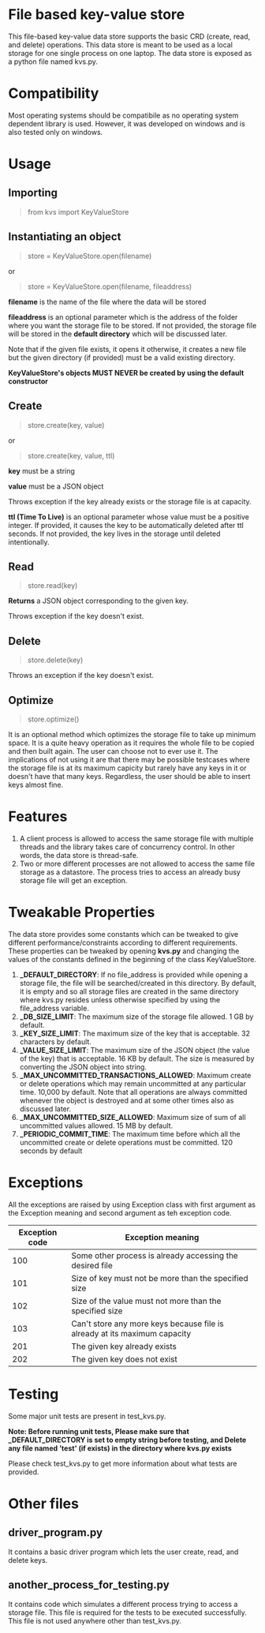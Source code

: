 # File based key-value store

This file-based key-value data store supports the basic CRD (create, read, and delete) operations. This data store is meant to be used as a local storage for one single process on one laptop. The data store is exposed as a python file named kvs.py.
# Compatibility
Most operating systems should be compatibile as no operating system dependent library is used. However, it was developed on windows and is also tested only on windows.

# Usage
## Importing
> from kvs import KeyValueStore

## Instantiating an object
>store = KeyValueStore.open(filename)

or
>store = KeyValueStore.open(filename, fileaddress)

**filename** is the name of the file where the data will be stored

**fileaddress** is an optional parameter which is the address of the folder where you want the storage file to be stored. If not provided, the storage file will be stored in the **default directory** which will be discussed later.

Note that if the given file exists, it opens it otherwise, it creates a new file but the given directory (if provided) must be a valid existing directory.

**KeyValueStore's objects MUST NEVER be created by using the default constructor**
## Create
>store.create(key, value)

or
>store.create(key, value, ttl)

**key** must be a string

**value** must be a JSON object

Throws exception if the key already exists or the storage file is at capacity.

**ttl (Time To Live)** is an optional parameter whose value must be a positive integer. If provided, it causes the key to be automatically deleted after ttl seconds. If not provided, the key lives in the storage until deleted intentionally.
## Read
> store.read(key)

**Returns** a JSON object corresponding to the given key.

Throws exception if the key doesn't exist.
## Delete
> store.delete(key)

Throws an exception if the key doesn't exist.
## Optimize
>store.optimize()

It is an optional method which optimizes the storage file to take up minimum space. It is a quite heavy operation as it requires the whole file to be copied and then built again. The user can choose not to ever use it. The implications of not using it are that there may be possible testcases where the storage file is at its maximum capicity but rarely have any keys in it or doesn't have that many keys. Regardless, the user should be able to insert keys almost fine.

# Features
1. A client process is allowed to access the same storage file with multiple threads and the library takes care of concurrency control. In other words, the data store is thread-safe.
2. Two or more different processes are not allowed to access the same file storage as a datastore. The process tries to access an already busy storage file will get an exception.

# Tweakable Properties
The data store provides some constants which can be tweaked to give different performance/constraints according to different requirements.
These properties can be tweaked by opening **kvs.py** and changing the values of the constants defined in the beginning of the class KeyValueStore.
1. **_DEFAULT_DIRECTORY**: If no file_address is provided while opening a storage file, the file will be searched/created in this directory. By default, it is empty and so all storage files are created in the same directory where kvs.py resides unless otherwise specified by using the file_address variable.
2. **_DB_SIZE_LIMIT**: The maximum size of the storage file allowed. 1 GB by default.
3. **_KEY_SIZE_LIMIT**: The maximum size of the key that is acceptable. 32 characters by default.
4. **_VALUE_SIZE_LIMIT**: The maximum size of the JSON object (the value of the key) that is acceptable. 16 KB by default. The size is measured by converting the JSON object into string.
5. **_MAX_UNCOMMITTED_TRANSACTIONS_ALLOWED**: Maximum create or delete operations which may remain uncommitted at any particular time. 10,000 by default. Note that all operations are always committed whenever the object is destroyed and at some other times also as discussed later.
6. **_MAX_UNCOMMITTED_SIZE_ALLOWED**: Maximum size of sum of all uncommitted values allowed. 15 MB by default.
7. **_PERIODIC_COMMIT_TIME**: The maximum time before which all the uncommitted create or delete operations must be committed.  120 seconds by default

# Exceptions
All the exceptions are raised by using Exception class with first argument as the Exception meaning and second argument as teh exception code.

Exception code  | Exception meaning
------------- | -------------
100  | Some other process is already accessing the desired file
101  | Size of key must not be more than the specified size
102 | Size of the value must not more than the specified size
103 | Can't store any more keys because file is already at its maximum capacity
201 | The given key already exists
202 | The given key does not exist

# Testing
Some major unit tests are present in test_kvs.py. 

**Note: Before running unit tests,
Please make sure that _DEFAULT_DIRECTORY is set to empty string before testing, and
Delete any file named 'test' (if exists) in the directory where kvs.py exists**

Please check test_kvs.py to get more information about what tests are provided.

# Other files
## driver_program.py
It contains a basic driver program which lets the user create, read, and delete keys.

##  another_process_for_testing.py
It contains code which simulates a different process trying to access a storage file. This file is required for the tests to be executed successfully. This file is not used anywhere other than test_kvs.py.